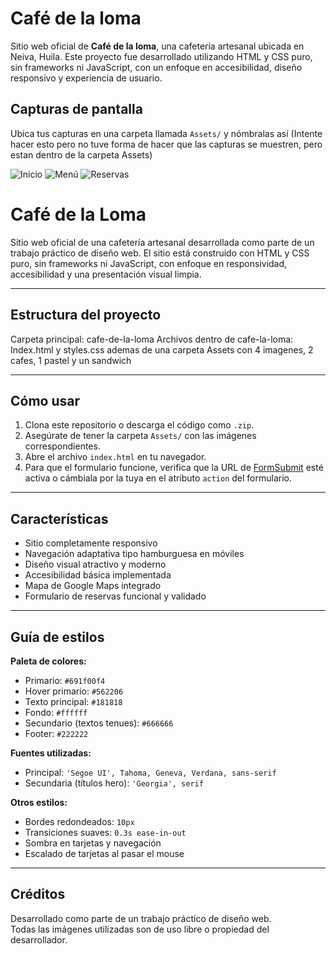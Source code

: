 # Café de la loma

Sitio web oficial de **Café de la loma**, una cafetería artesanal ubicada en Neiva, Huila. Este proyecto fue desarrollado utilizando HTML y CSS puro, sin frameworks ni JavaScript, con un enfoque en accesibilidad, diseño responsivo y experiencia de usuario.

## Capturas de pantalla

Ubica tus capturas en una carpeta llamada `Assets/` y nómbralas así (Intente hacer esto pero no tuve forma de hacer que las capturas se muestren, pero estan dentro de la carpeta Assets)

![Inicio](Assets/inicio.png) 
![Menú](Entrenamiento-XTREME/Assets/menu.png) 
![Reservas](Assets/reservas.png)

# Café de la Loma

Sitio web oficial de una cafetería artesanal desarrollada como parte de un trabajo práctico de diseño web. El sitio está construido con HTML y CSS puro, sin frameworks ni JavaScript, con enfoque en responsividad, accesibilidad y una presentación visual limpia.

---

## Estructura del proyecto

Carpeta principal: cafe-de-la-loma
Archivos dentro de cafe-la-loma: Index.html y styles.css ademas de una carpeta Assets con 4 imagenes, 2 cafes, 1 pastel y un sandwich

 
---

## Cómo usar

1. Clona este repositorio o descarga el código como `.zip`.
2. Asegúrate de tener la carpeta `Assets/` con las imágenes correspondientes.
3. Abre el archivo `index.html` en tu navegador.
4. Para que el formulario funcione, verifica que la URL de [FormSubmit](https://formsubmit.co/) esté activa o cámbiala por la tuya en el atributo `action` del formulario.

---

## Características

- Sitio completamente responsivo
- Navegación adaptativa tipo hamburguesa en móviles
- Diseño visual atractivo y moderno
- Accesibilidad básica implementada
- Mapa de Google Maps integrado
- Formulario de reservas funcional y validado

---

## Guía de estilos

**Paleta de colores:**

- Primario: `#691f00f4`
- Hover primario: `#562206`
- Texto principal: `#181818`
- Fondo: `#ffffff`
- Secundario (textos tenues): `#666666`
- Footer: `#222222`

**Fuentes utilizadas:**

- Principal: `'Segoe UI', Tahoma, Geneva, Verdana, sans-serif`
- Secundaria (títulos hero): `'Georgia', serif`

**Otros estilos:**

- Bordes redondeados: `10px`
- Transiciones suaves: `0.3s ease-in-out`
- Sombra en tarjetas y navegación
- Escalado de tarjetas al pasar el mouse

---

## Créditos

Desarrollado como parte de un trabajo práctico de diseño web.  
Todas las imágenes utilizadas son de uso libre o propiedad del desarrollador.
